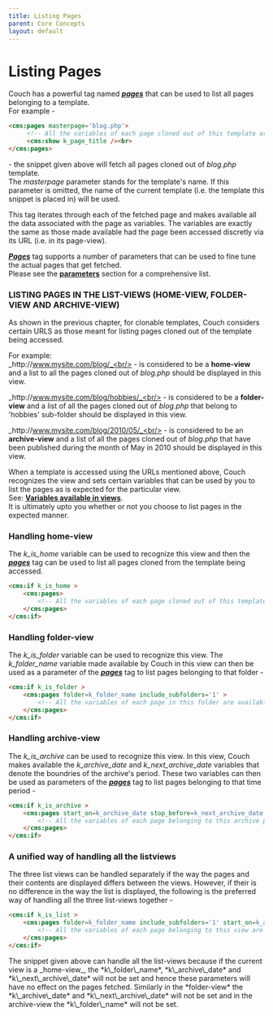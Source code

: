```yaml
---
title: Listing Pages
parent: Core Concepts
layout: default
---
```


# Listing Pages

Couch has a powerful tag named [__*pages*__](../tags-reference/pages.html) that can be used to list all pages belonging to a template.<br/>
For example -

```html
<cms:pages masterpage='blog.php'>
     <!-- All the variables of each page cloned out of this template are available here -->
     <cms:show k_page_title /><br>
</cms:pages>
```

\- the snippet given above will fetch all pages cloned out of _blog.php_ template.<br/>
The _masterpage_ parameter stands for the template's name. If this parameter is omitted, the name of the current template (i.e. the template this snippet is placed in) will be used.

This tag iterates through each of the fetched page and makes available all the data associated with the page as variables. The variables are exactly the same as those made available had the page been accessed discretly via its URL (i.e. in its page-view).

[__*Pages*__](../tags-reference/pages.html) tag supports a number of parameters that can be used to fine tune the actual pages that get fetched.<br/>
Please see the [**parameters**](../tags-reference/pages.html#parameters) section for a comprehensive list.

### LISTING PAGES IN THE LIST-VIEWS (HOME-VIEW, FOLDER-VIEW AND ARCHIVE-VIEW)

As shown in the previous chapter, for clonable templates, Couch considers certain URLS as those meant for listing pages cloned out of the template being accessed.

For example:<br/>
_http&#58;//www.mysite.com/blog/_<br/>
\- is considered to be a **home-view** and a list to all the pages cloned out of _blog.php_ should be displayed in this view.

_http&#58;//www.mysite.com/blog/hobbies/_<br/>
\- is considered to be a **folder-view** and a list of all the pages cloned out of _blog.php_ that belong to 'hobbies' sub-folder should be displayed in this view.

_http&#58;//www.mysite.com/blog/2010/05/_<br/>
\- is considered to be an **archive-view** and a list of all the pages cloned out of _blog.php_ that have been published during the month of May in 2010 should be displayed in this view.

When a template is accessed using the URLs mentioned above, Couch recognizes the view and sets certain variables that can be used by you to list the pages as is expected for the particular view.<br/>
See: [**Variables available in views**](./variables-in-views.html).<br/>
It is ultimately upto you whether or not you choose to list pages in the expected manner.

### Handling home-view

The *k\_is\_home* variable can be used to recognize this view and then the [__*pages*__](../tags-reference/pages.html) tag can be used to list all pages cloned from the template being accessed.

```html
<cms:if k_is_home >
    <cms:pages>
        <!-- All the variables of each page cloned out of this template are available here -->
    </cms:pages>
</cms:if>
```

### Handling folder-view

The *k\_is\_folder* variable can be used to recognize this view. The *k\_folder\_name* variable made available by Couch in this view can then be used as a parameter of the [__*pages*__](../tags-reference/pages.html) tag to list pages belonging to that folder -

```html
<cms:if k_is_folder >
    <cms:pages folder=k_folder_name include_subfolders='1' >
        <!-- All the variables of each page in this folder are available here -->
    </cms:pages>
</cms:if>
```

### Handling archive-view

The *k\_is\_archive* can be used to recognize this view. In this view, Couch makes available the *k\_archive\_date* and *k\_next\_archive\_date* variables that denote the boundries of the archive's period. These two variables can then be used as parameters of the [__*pages*__](../tags-reference/pages.html) tag to list pages belonging to that time period -

```html
<cms:if k_is_archive >
    <cms:pages start_on=k_archive_date stop_before=k_next_archive_date >
        <!-- All the variables of each page belonging to this archive period are available here -->
    </cms:pages>
</cms:if>
```

### A unified way of handling all the listviews

The three list views can be handled separately if the way the pages and their contents are displayed differs between the views. However, if their is no difference in the way the list is displayed, the following is the preferred way of handling all the three list-views together -

```html
<cms:if k_is_list >
    <cms:pages folder=k_folder_name include_subfolders='1' start_on=k_archive_date stop_before=k_next_archive_date >
        <!-- All the variables of each page belonging to this view are available here -->
    </cms:pages>
</cms:if>
```

<p class="success">The snippet given above can handle all the list-views because if the current view is a _home-view_, the *k\_folder\_name*, *k\_archive\_date* and *k\_next\_archive\_date* will not be set and hence these parameters will have no effect on the pages fetched. Similarly in the *folder-view* the *k\_archive\_date* and *k\_next\_archive\_date* will not be set and in the archive-view the *k\_folder\_name* will not be set.</p>
